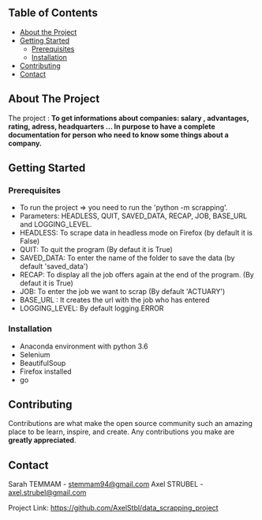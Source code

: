 <!-- TABLE OF CONTENTS -->
## Table of Contents

* [About the Project](#about-the-project)
* [Getting Started](#getting-started)
  * [Prerequisites](#prerequisites)
  * [Installation](#installation)
* [Contributing](#contributing)
* [Contact](#contact)




<!-- ABOUT THE PROJECT -->
## About The Project

<!--[![Product Name Screen Shot][product-screenshot]](https://example.com)-->

The project :
**To get informations about companies: salary , advantages, rating, adress, headquarters ... In purpose to have a complete 
documentation for person who need to know some things about a company.**



<!-- GETTING STARTED -->
## Getting Started

### Prerequisites

* []()To run the project => you need to run the 'python -m scrapping'.
* []()Parameters: HEADLESS, QUIT, SAVED_DATA, RECAP, JOB, BASE_URL and LOGGING_LEVEL.
* []()HEADLESS: To scrape data in headless mode on Firefox (by default it is False)
* []()QUIT: To quit the program (By defaut it is True)
* []()SAVED_DATA: To enter the name of the folder to save the data (by default 'saved_data')
* []()RECAP: To display all the job offers again at the end of the program. (By defaut it is True)
* []()JOB: To enter the job we want to scrap (By default 'ACTUARY')
* []()BASE_URL : It creates the url with the job who has entered
* []()LOGGING_LEVEL: By default logging.ERROR

### Installation
* []()Anaconda environment with python 3.6
* []()Selenium
* []()BeautifulSoup
* []()Firefox installed
* []()go

<!-- CONTRIBUTING -->
## Contributing

Contributions are what make the open source community such an amazing place to be learn, inspire, and create. Any contributions you make are **greatly appreciated**.


<!-- CONTACT -->
## Contact

Sarah TEMMAM - stemmam94@gmail.com
Axel STRUBEL - axel.strubel@gmail.com

Project Link: https://github.com/AxelStbl/data_scrapping_project



<!-- MARKDOWN LINKS & IMAGES -->
<!-- https://www.markdownguide.org/basic-syntax/#reference-style-links -->
[contributors-shield]: https://img.shields.io/github/contributors/othneildrew/Best-README-Template.svg?style=flat-square
[contributors-url]: https://github.com/othneildrew/Best-README-Template/graphs/contributors
[forks-shield]: https://img.shields.io/github/forks/othneildrew/Best-README-Template.svg?style=flat-square
[forks-url]: https://github.com/othneildrew/Best-README-Template/network/members
[stars-shield]: https://img.shields.io/github/stars/othneildrew/Best-README-Template.svg?style=flat-square
[stars-url]: https://github.com/othneildrew/Best-README-Template/stargazers
[issues-shield]: https://img.shields.io/github/issues/othneildrew/Best-README-Template.svg?style=flat-square
[issues-url]: https://github.com/othneildrew/Best-README-Template/issues
[license-shield]: https://img.shields.io/github/license/othneildrew/Best-README-Template.svg?style=flat-square
[license-url]: https://github.com/othneildrew/Best-README-Template/blob/master/LICENSE.txt
[linkedin-shield]: https://img.shields.io/badge/-LinkedIn-black.svg?style=flat-square&logo=linkedin&colorB=555
[linkedin-url]: https://linkedin.com/in/othneildrew
[product-screenshot]: images/screenshot.png
